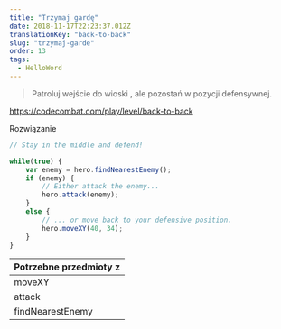 ```yaml
---
title: "Trzymaj gardę"
date: 2018-11-17T22:23:37.012Z
translationKey: "back-to-back"
slug: "trzymaj-garde"
order: 13
tags:
  - HelloWord
---
```


> Patroluj wejście do wioski , ale pozostań w pozycji defensywnej.

https://codecombat.com/play/level/back-to-back

Rozwiązanie

```javascript
// Stay in the middle and defend!

while(true) {
    var enemy = hero.findNearestEnemy();
    if (enemy) {
        // Either attack the enemy...
        hero.attack(enemy);
    }
    else {
        // ... or move back to your defensive position.
        hero.moveXY(40, 34);
    }
}

```

Potrzebne przedmioty z |
--- |
moveXY |
attack |
findNearestEnemy |


